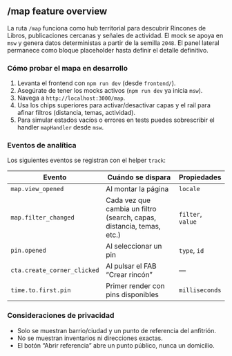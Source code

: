## /map feature overview

La ruta `/map` funciona como hub territorial para descubrir Rincones de Libros, publicaciones cercanas y señales de actividad. El mock se apoya en `msw` y genera datos deterministas a partir de la semilla `2048`. El panel lateral permanece como bloque placeholder hasta definir el detalle definitivo.

### Cómo probar el mapa en desarrollo

1. Levanta el frontend con `npm run dev` (desde `frontend/`).
2. Asegúrate de tener los mocks activos (`npm run dev` ya inicia `msw`).
3. Navega a `http://localhost:3000/map`.
4. Usa los chips superiores para activar/desactivar capas y el rail para afinar filtros (distancia, temas, actividad).
5. Para simular estados vacíos o errores en tests puedes sobrescribir el handler `mapHandler` desde `msw`.

### Eventos de analítica

Los siguientes eventos se registran con el helper `track`:

| Evento                      | Cuándo se dispara                                                     | Propiedades       |
| --------------------------- | --------------------------------------------------------------------- | ----------------- |
| `map.view_opened`           | Al montar la página                                                   | `locale`          |
| `map.filter_changed`        | Cada vez que cambia un filtro (search, capas, distancia, temas, etc.) | `filter`, `value` |
| `pin.opened`                | Al seleccionar un pin                                                 | `type`, `id`      |
| `cta.create_corner_clicked` | Al pulsar el FAB “Crear rincón”                                       | —                 |
| `time.to.first.pin`         | Primer render con pins disponibles                                    | `milliseconds`    |

### Consideraciones de privacidad

- Solo se muestran barrio/ciudad y un punto de referencia del anfitrión.
- No se muestran inventarios ni direcciones exactas.
- El botón “Abrir referencia” abre un punto público, nunca un domicilio.
